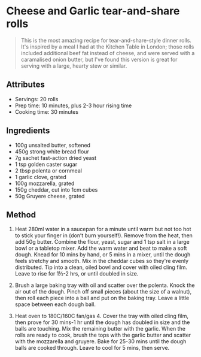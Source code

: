 # Cheese and Garlic tear-and-share rolls

> This is the most amazing recipe for tear-and-share-style dinner rolls. It's inspired by a meal I had at the Kitchen Table in London; those rolls included additional beef fat instead of cheese, and were served with a caramalised onion butter, but I've found this version is great for serving with a large, hearty stew or similar.

## Attributes

- Servings: 20 rolls
- Prep time: 10 minutes, plus 2-3 hour rising time
- Cooking time: 30 minutes

## Ingredients

- 100g unsalted butter, softened
- 450g strong white bread flour
- 7g sachet fast-action dried yeast
- 1 tsp golden caster sugar
- 2 tbsp polenta or cornmeal
- 1 garlic clove, grated
- 100g mozzarella, grated
- 150g cheddar, cut into 1cm cubes
- 50g Gruyere cheese, grated


## Method

1. Heat 280ml water in a saucepan for a minute until warm but not too hot to stick your finger in (don’t burn yourself!). Remove from the heat, then add 50g butter. Combine the flour, yeast, sugar and 1 tsp salt in a large bowl or a tabletop mixer. Add the warm water and beat to make a soft dough. Knead for 10 mins by hand, or 5 mins in a mixer, until the dough feels stretchy and smooth. Mix in the cheddar cubes so they're evenly distributed. Tip into a clean, oiled bowl and cover with oiled cling film. Leave to rise for 1½-2 hrs, or until doubled in size.

2. Brush a large baking tray with oil and scatter over the polenta. Knock the air out of the dough. Pinch off small pieces (about the size of a walnut), then roll each piece into a ball and put on the baking tray. Leave a little space between each dough ball.

3. Heat oven to 180C/160C fan/gas 4. Cover the tray with oiled cling film, then prove for 30 mins-1 hr until the dough has doubled in size and the balls are touching. Mix the remaining butter with the garlic. When the rolls are ready to cook, brush the tops with the garlic butter and scatter with the mozzarella and gruyere. Bake for 25-30 mins until the dough balls are cooked through. Leave to cool for 5 mins, then serve.
